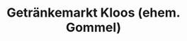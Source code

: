---
title: "Getränkemarkt Kloos (ehem. Gommel)"
url: /waldkirch/getraenkemarkt-kloos-ehem-gommel/
shop: Getränke
---